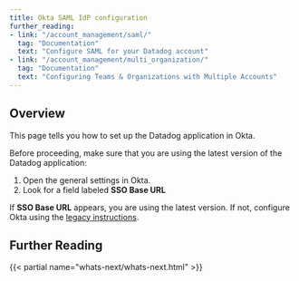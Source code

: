 ```yaml
---
title: Okta SAML IdP configuration
further_reading:
- link: "/account_management/saml/"
  tag: "Documentation"
  text: "Configure SAML for your Datadog account"
- link: "/account_management/multi_organization/"
  tag: "Documentation"
  text: "Configuring Teams & Organizations with Multiple Accounts"
---
```


## Overview

This page tells you how to set up the Datadog application in Okta. 

Before proceeding, make sure that you are using the latest version of the Datadog application:
1. Open the general settings in Okta.
2. Look for a field labeled **SSO Base URL**

If **SSO Base URL** appears, you are using the latest version. If not, configure Okta using the [legacy instructions][1].

## Further Reading

{{< partial name="whats-next/whats-next.html" >}}

[1]: /account_management/faq/okta/
